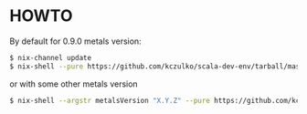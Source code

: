 # HOWTO


By default for 0.9.0 metals version:

```bash
$ nix-channel update
$ nix-shell --pure https://github.com/kczulko/scala-dev-env/tarball/master
```

or with some other metals version

```bash
$ nix-shell --argstr metalsVersion "X.Y.Z" --pure https://github.com/kczulko/scala-dev-env/tarball/master
```

